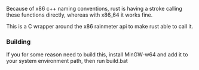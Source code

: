 Because of x86 c++ naming conventions, rust is having a stroke calling these functions directly, whereas with x86_64 it works fine.

This is a C wrapper around the x86 rainmeter api to make rust able to call it.

### Building
If you for some reason need to build this, install MinGW-w64 and add it to your system environment path, then run build.bat